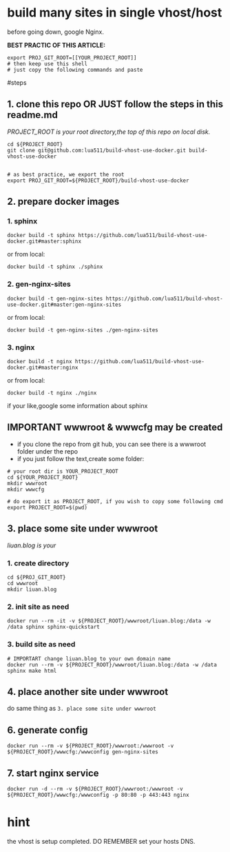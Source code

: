 # build many sites in single vhost/host

before going down, google Nginx.

**BEST PRACTIC OF THIS ARTICLE:**

```
export PROJ_GIT_ROOT=[[YOUR_PROJECT_ROOT]]
# then keep use this shell
# just copy the following commands and paste
```

#steps

## 1. clone this repo OR JUST follow the steps in this readme.md

*PROJECT_ROOT is your root directory,the top of this repo on local disk.*

```
cd ${PROJECT_ROOT}
git clone git@github.com:lua511/build-vhost-use-docker.git build-vhost-use-docker


# as best practice, we export the root
export PROJ_GIT_ROOT=${PROJECT_ROOT}/build-vhost-use-docker

```

## 2. prepare docker images

### 1. sphinx

```
docker build -t sphinx https://github.com/lua511/build-vhost-use-docker.git#master:sphinx
```

or from local:

```
docker build -t sphinx ./sphinx
```

### 2. gen-nginx-sites

```
docker build -t gen-nginx-sites https://github.com/lua511/build-vhost-use-docker.git#master:gen-nginx-sites
```

or from local:

```
docker build -t gen-nginx-sites ./gen-nginx-sites
```

### 3. nginx

```
docker build -t nginx https://github.com/lua511/build-vhost-use-docker.git#master:nginx
```

or from local:

```
docker build -t nginx ./nginx
```


if your like,google some information about sphinx

## IMPORTANT wwwroot & wwwcfg may be created

* if you clone the repo from git hub, you can see there is a wwwroot folder under the repo
* if you just follow the text,create some folder:
```
# your root dir is YOUR_PROJECT_ROOT
cd ${YOUR_PROJECT_ROOT}
mkdir wwwroot
mkdir wwwcfg

# do export it as PROJECT_ROOT, if you wish to copy some following cmd
export PROJECT_ROOT=$(pwd)
```

## 3. place some site under wwwroot

*liuan.blog is your*

### 1. create directory

```
cd ${PROJ_GIT_ROOT}
cd wwwroot
mkdir liuan.blog
```

### 2. init site as need

```
docker run --rm -it -v ${PROJECT_ROOT}/wwwroot/liuan.blog:/data -w /data sphinx sphinx-quickstart
```

### 3. build site as need

```
# IMPORTART change liuan.blog to your own domain name
docker run --rm -v ${PROJECT_ROOT}/wwwroot/liuan.blog:/data -w /data sphinx make html
```

## 4. place another site under wwwroot

do same thing as `3. place some site under wwwroot`

## 6. generate config

```
docker run --rm -v ${PROJECT_ROOT}/wwwroot:/wwwroot -v ${PROJECT_ROOT}/wwwcfg:/wwwconfig gen-nginx-sites
```

## 7. start nginx service

```
docker run -d --rm -v ${PROJECT_ROOT}/wwwroot:/wwwroot -v ${PROJECT_ROOT}/wwwcfg:/wwwconfig -p 80:80 -p 443:443 nginx
```



# hint

the vhost is setup completed. DO REMEMBER set your hosts DNS.